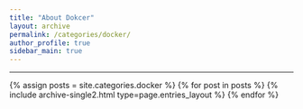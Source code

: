 ```yaml
---
title: "About Dokcer"
layout: archive
permalink: /categories/docker/
author_profile: true
sidebar_main: true
---
```


<!-- 공백이 포함되어 있는 카테고리 이름의 경우 site.categories['a-b-c'] 이런식으로! -->

***

{% assign posts = site.categories.docker %}
{% for post in posts %} {% include archive-single2.html type=page.entries_layout %} {% endfor %}
